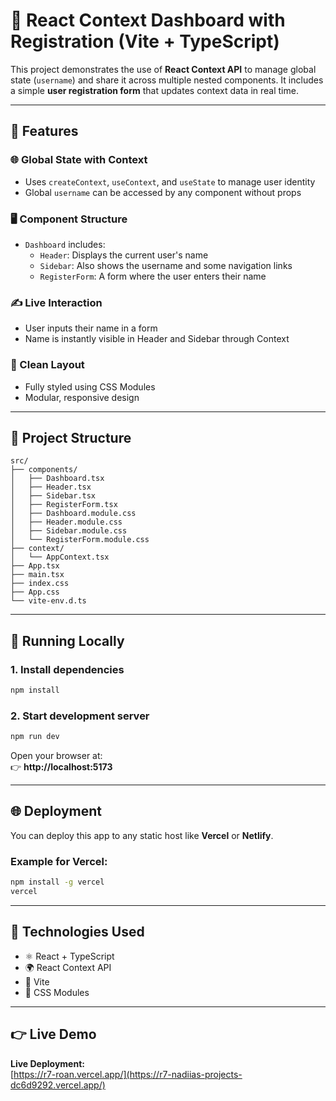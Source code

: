 # 🧠 React Context Dashboard with Registration (Vite + TypeScript)

This project demonstrates the use of **React Context API** to manage global state (`username`) and share it across multiple nested components. It includes a simple **user registration form** that updates context data in real time.

---

## 🧩 Features

### 🌐 Global State with Context
- Uses `createContext`, `useContext`, and `useState` to manage user identity
- Global `username` can be accessed by any component without props

### 🖥️ Component Structure
- `Dashboard` includes:
  - `Header`: Displays the current user's name
  - `Sidebar`: Also shows the username and some navigation links
  - `RegisterForm`: A form where the user enters their name

### ✍️ Live Interaction
- User inputs their name in a form
- Name is instantly visible in Header and Sidebar through Context

### 🎨 Clean Layout
- Fully styled using CSS Modules
- Modular, responsive design

---

## 📁 Project Structure

```
src/
├── components/
│   ├── Dashboard.tsx
│   ├── Header.tsx
│   ├── Sidebar.tsx
│   ├── RegisterForm.tsx
│   ├── Dashboard.module.css
│   ├── Header.module.css
│   ├── Sidebar.module.css
│   └── RegisterForm.module.css
├── context/
│   └── AppContext.tsx
├── App.tsx
├── main.tsx
├── index.css
├── App.css
└── vite-env.d.ts
```

---

## 🚀 Running Locally

### 1. Install dependencies
```bash
npm install
```

### 2. Start development server
```bash
npm run dev
```

Open your browser at:  
👉 **http://localhost:5173**

---

## 🌐 Deployment

You can deploy this app to any static host like **Vercel** or **Netlify**.

### Example for Vercel:
```bash
npm install -g vercel
vercel
```

---

## 🧠 Technologies Used

- ⚛️ React + TypeScript
- 🌍 React Context API
- 🧩 Vite
- 🎨 CSS Modules

---

## 👉 Live Demo

**Live Deployment:**  
[https://r7-roan.vercel.app/](https://r7-nadiias-projects-dc6d9292.vercel.app/)

